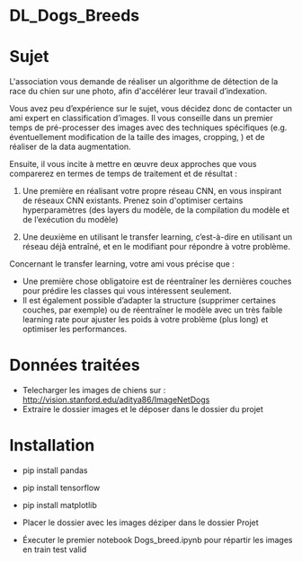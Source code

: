 # DL_Dogs_Breeds
# Sujet 
L'association vous demande de réaliser un algorithme de détection de la race du chien sur une photo, afin d'accélérer leur travail d’indexation.

Vous avez peu d’expérience sur le sujet, vous décidez donc de contacter un ami expert en classification d’images.
Il vous conseille dans un premier temps de pré-processer des images avec des techniques spécifiques (e.g. éventuellement modification de la taille des images, cropping, ) et de réaliser de la data augmentation.

Ensuite, il vous incite à mettre en œuvre deux approches que vous comparerez en termes de temps de traitement et de résultat :

1. Une première en réalisant votre propre réseau CNN, en vous inspirant de réseaux CNN existants. Prenez soin d'optimiser certains hyperparamètres (des layers du modèle, de la compilation du modèle et de l’exécution du modèle)

2. Une deuxième en utilisant le transfer learning, c’est-à-dire en utilisant un réseau déjà entraîné, et en le modifiant pour répondre à votre problème.

Concernant le transfer learning, votre ami vous précise que :
- Une première chose obligatoire est de réentraîner les dernières couches pour prédire les classes qui vous intéressent seulement.
- Il est également possible d’adapter la structure (supprimer certaines couches, par exemple) ou de réentraîner le modèle avec un très faible learning rate pour ajuster les poids à votre problème (plus long) et optimiser les performances.


# Données traitées 
- Telecharger les images de chiens sur : http://vision.stanford.edu/aditya86/ImageNetDogs
- Extraire le dossier images et le déposer dans le dossier du projet 

# Installation 
- pip install pandas
- pip install tensorflow
- pip install matplotlib


- Placer le dossier avec les images déziper dans le dossier Projet
- Éxecuter le premier notebook Dogs_breed.ipynb pour répartir les images en train test valid 
